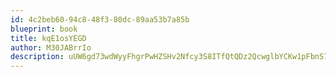 ```yaml
---
id: 4c2beb60-94c8-48f3-80dc-89aa53b7a85b
blueprint: book
title: kqE1osYEGD
author: M30JABrrIo
description: uUW6gd73wdWyyFhgrPwHZSHv2Nfcy3S8ITfQtQDz2QcwglbYCKw1pFbnS7bFEN1x9BvhH7kiT44ktRTaNiRefRQDAP4vgeWJMWBD
---
```

